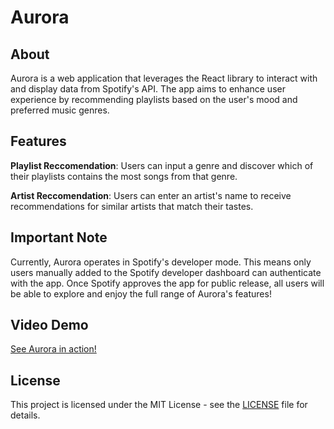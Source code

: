 # Aurora

## About 
Aurora is a web application that leverages the React library to interact with and display data from Spotify's API. The app aims to enhance user experience by recommending playlists based on the user's mood and preferred music genres.

## Features
**Playlist Reccomendation**: Users can input a genre and discover which of their playlists contains the most songs from that genre.

**Artist Reccomendation**: Users can enter an artist's name to receive recommendations for similar artists that match their tastes.

## Important Note
Currently, Aurora operates in Spotify's developer mode. This means only users manually added to the Spotify developer dashboard can authenticate with the app. Once Spotify approves the app for public release, all users will be able to explore and enjoy the full range of Aurora's features!

## Video Demo

[See Aurora in action!](https://drive.google.com/file/d/17TR2ThW3qwyU6_BqYycsbRlNoyvJ3c6_/view?usp=sharing)

## License
This project is licensed under the MIT License - see the [LICENSE](LICENSE) file for details.
